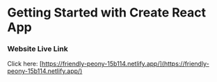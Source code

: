 # Getting Started with Create React App

### Website Live Link

Click here: [https://friendly-peony-15b114.netlify.app/](https://friendly-peony-15b114.netlify.app/)
